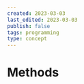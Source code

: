 ```yaml
---
created: 2023-03-03
last_edited: 2023-03-03
publish: false
tags: programming
type: concept
---
```

# Methods
